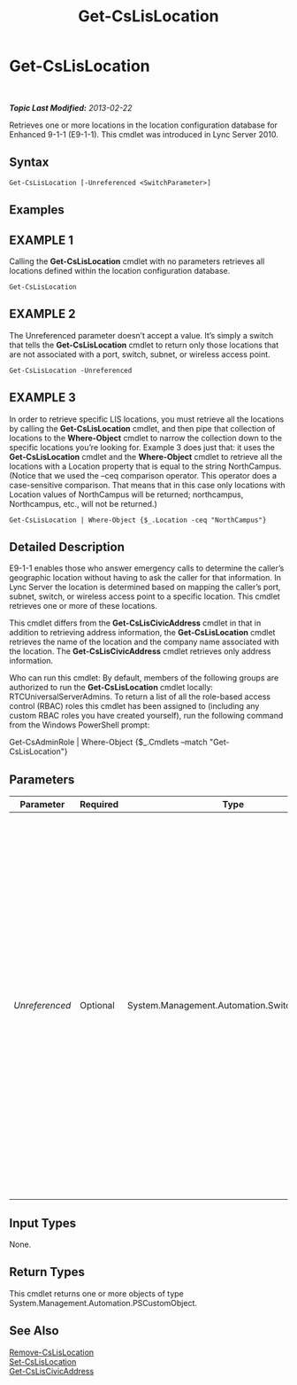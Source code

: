 ﻿---
title: Get-CsLisLocation
TOCTitle: Get-CsLisLocation
ms:assetid: aede2266-5af4-4973-9db1-a7b505c62057
ms:mtpsurl: https://technet.microsoft.com/en-us/library/Gg412834(v=OCS.15)
ms:contentKeyID: 48185138
ms.date: 07/23/2014
mtps_version: v=OCS.15
---

<div data-xmlns="http://www.w3.org/1999/xhtml">

<div class="topic" data-xmlns="http://www.w3.org/1999/xhtml" data-msxsl="urn:schemas-microsoft-com:xslt" data-cs="http://msdn.microsoft.com/en-us/">

<div data-asp="http://msdn2.microsoft.com/asp">

# Get-CsLisLocation

</div>

<div id="mainSection">

<div id="mainBody">

<span> </span>

_**Topic Last Modified:** 2013-02-22_

Retrieves one or more locations in the location configuration database for Enhanced 9-1-1 (E9-1-1). This cmdlet was introduced in Lync Server 2010.

<div>

## Syntax

    Get-CsLisLocation [-Unreferenced <SwitchParameter>]

</div>

<div>

## Examples

<div>

## EXAMPLE 1

Calling the **Get-CsLisLocation** cmdlet with no parameters retrieves all locations defined within the location configuration database.

    Get-CsLisLocation

</div>

<div>

## EXAMPLE 2

The Unreferenced parameter doesn’t accept a value. It’s simply a switch that tells the **Get-CsLisLocation** cmdlet to return only those locations that are not associated with a port, switch, subnet, or wireless access point.

    Get-CsLisLocation -Unreferenced

</div>

<div>

## EXAMPLE 3

In order to retrieve specific LIS locations, you must retrieve all the locations by calling the **Get-CsLisLocation** cmdlet, and then pipe that collection of locations to the **Where-Object** cmdlet to narrow the collection down to the specific locations you’re looking for. Example 3 does just that: it uses the **Get-CsLisLocation** cmdlet and the **Where-Object** cmdlet to retrieve all the locations with a Location property that is equal to the string NorthCampus. (Notice that we used the –ceq comparison operator. This operator does a case-sensitive comparison. That means that in this case only locations with Location values of NorthCampus will be returned; northcampus, Northcampus, etc., will not be returned.)

    Get-CsLisLocation | Where-Object {$_.Location -ceq "NorthCampus"}

</div>

</div>

<div>

## Detailed Description

E9-1-1 enables those who answer emergency calls to determine the caller’s geographic location without having to ask the caller for that information. In Lync Server the location is determined based on mapping the caller’s port, subnet, switch, or wireless access point to a specific location. This cmdlet retrieves one or more of these locations.

This cmdlet differs from the **Get-CsLisCivicAddress** cmdlet in that in addition to retrieving address information, the **Get-CsLisLocation** cmdlet retrieves the name of the location and the company name associated with the location. The **Get-CsLisCivicAddress** cmdlet retrieves only address information.

Who can run this cmdlet: By default, members of the following groups are authorized to run the **Get-CsLisLocation** cmdlet locally: RTCUniversalServerAdmins. To return a list of all the role-based access control (RBAC) roles this cmdlet has been assigned to (including any custom RBAC roles you have created yourself), run the following command from the Windows PowerShell prompt:

Get-CsAdminRole | Where-Object {$\_.Cmdlets –match "Get-CsLisLocation"}

</div>

<div>

## Parameters


<table>
<colgroup>
<col style="width: 25%" />
<col style="width: 25%" />
<col style="width: 25%" />
<col style="width: 25%" />
</colgroup>
<thead>
<tr class="header">
<th>Parameter</th>
<th>Required</th>
<th>Type</th>
<th>Description</th>
</tr>
</thead>
<tbody>
<tr class="odd">
<td><p><em>Unreferenced</em></p></td>
<td><p>Optional</p></td>
<td><p>System.Management.Automation.SwitchParameter</p></td>
<td><p>Including this parameter will retrieve only the locations that were not associated with a port, subnet, switch, or wireless access point. In other words, including this parameter retrieves all locations that either were created by calling the <strong>Set-CsLisLocation</strong> cmdlet or that were assigned to a Location Information Server (LIS) port, subnet, switch, or wireless access point that no longer exists.</p></td>
</tr>
</tbody>
</table>


</div>

<div>

## Input Types

None.

</div>

<div>

## Return Types

This cmdlet returns one or more objects of type System.Management.Automation.PSCustomObject.

</div>

<div>

## See Also


[Remove-CsLisLocation](remove-cslislocation.md)  
[Set-CsLisLocation](set-cslislocation.md)  
[Get-CsLisCivicAddress](get-csliscivicaddress.md)  
  

</div>

</div>

<span> </span>

</div>

</div>

</div>

